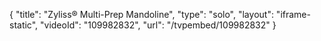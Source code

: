 {
    "title": "Zyliss&reg; Multi-Prep Mandoline",
    "type": "solo",
    "layout": "iframe-static",
    "videoId": "109982832",
    "url": "\/tvpembed\/109982832"
}
